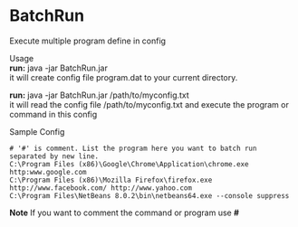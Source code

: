 # BatchRun
Execute multiple program define in config

Usage  
**run:** java -jar BatchRun.jar  
it will create config file program.dat to your current directory.

**run:** java -jar BatchRun.jar /path/to/myconfig.txt  
it will read the config file /path/to/myconfig.txt and execute the program or command in this config

Sample Config
```
# '#' is comment. List the program here you want to batch run separated by new line.  
C:\Program Files (x86)\Google\Chrome\Application\chrome.exe http:www.google.com  
C:\Program Files (x86)\Mozilla Firefox\firefox.exe http://www.facebook.com/ http://www.yahoo.com  
C:\Program Files\NetBeans 8.0.2\bin\netbeans64.exe --console suppress  
```

**Note**
If you want to comment the command or program use **#**
